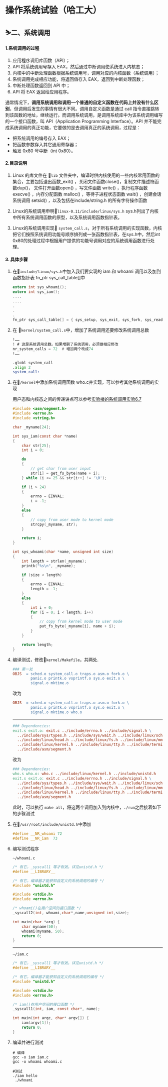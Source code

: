 # 				操作系统试验（哈工大）



## ⛷二、系统调用

#### 1.系统调用的过程

1. 应用程序调用库函数（API）；
2. API 将系统调用号存入 EAX，然后通过中断调用使系统进入内核态；
3. 内核中的中断处理函数根据系统调用号，调用对应的内核函数（系统调用）；
4. 系统调用完成相应功能，将返回值存入 EAX，返回到中断处理函数；
5. 中断处理函数返回到 API 中；
6. API 将 EAX 返回给应用程序。

通常情况下，**调用系统调用和调用一个普通的自定义函数在代码上并没有什么区别**，但调用后发生的事情有很大不同。调用自定义函数是通过 call 指令直接跳转到该函数的地址，继续运行。而调用系统调用，是调用系统库中为该系统调用编写的一个接口函数，叫 API（Application Programming Interface）。API 并不能完成系统调用的真正功能，它要做的是去调用真正的系统调用，过程是：

- 把系统调用的编号存入 EAX；
- 把函数参数存入其它通用寄存器；
- 触发 0x80 号中断（int 0x80）。

#### 2.目录说明

1.  Linux  的库文件在 :file_folder:`lib` 文件夹中，编译时供内核使用的一些内核常用函数的集合，主要包括退出函数_exit() ，关闭文件函数close()，复制文件描述符函数dup()， 文件打开函数open() ，写文件函数 write() ，执行程序函数 execve() ，内存分配函数 malloc() ，等待子进程状态函数 wait() ，创建会话系统调用 setsid() ，以及包括在include/string.h 的所有字符操作函数

2.  Linux的系统调用申明:file_folder:`linux-0.11/include/linux/sys.h` sys.h列出了内核中所有系统调用函数的原型，以及系统调用函数指针表。

3.  Linux的系统调用实现:file_folder: `system_call.s`，对于所有系统调用的实现函数，内核把它们按照系统调用功能号顺序排列成一张函数指针表，在sys.h中，然后int 0x80的处理过程中根据用户提供的功能号调用对应的系统调用函数进行处理。

#### 3. 具体步骤

1. 在:file_folder:`include/linux/sys.h`中加入我们要实现的 iam 和 whoami 调用以及加到函数指针表 fn_ptr sys_call_table[]中

   ```c
   extern int sys_whoami();
   extern int sys_iam();
   ....
   ....
   .  
   .
   .
   fn_ptr sys_call_table[] = { sys_setup, sys_exit, sys_fork, sys_read,...sys_whoami,sys_iam}
   ```

   

2. 在 :file_folder:`kernel/system_call.s`中，增加了系统调用还要修改系统调用总数

   ```asm
   !……
   ! # 这是系统调用总数。如果增删了系统调用，必须做相应修改
   nr_system_calls = 72  # 增加两个改成74
   !……
   
   .globl system_call
   .align 2
   system_call:
   
   ```

   

3. 在:file_folder:`/kernel`中添加系统调用函数 who.c并实现，可以参考其他系统调用的实现

   用户态和内核态之间的传递讲点可以参考[实验楼的系统调用实验6.7](https://www.lanqiao.cn/courses/115/learning/?id=569)

   ```c
   #include <asm/segment.h>
   #include <errno.h>
   #include <string.h>
   
   char _myname[24];
   
   int sys_iam(const char *name)
   {
       char str[25];
       int i = 0;
   
       do
       {
           // get char from user input
           str[i] = get_fs_byte(name + i);
       } while (i <= 25 && str[i++] != '\0');
   
       if (i > 24)
       {
           errno = EINVAL;
           i = -1;
       }
       else
       {
           // copy from user mode to kernel mode
           strcpy(_myname, str);
       }
   
       return i;
   }
   
   int sys_whoami(char *name, unsigned int size)
   {
       int length = strlen(_myname);
       printk("%s\n", _myname);
   
       if (size < length)
       {
           errno = EINVAL;
           length = -1;
       }
       else
       {
           int i = 0;
           for (i = 0; i < length; i++)
           {
               // copy from kernel mode to user mode
               put_fs_byte(_myname[i], name + i);
           }
       }
   
       return length;
   }
   ```

   

4. 编译测试，修改:file_folder:`kernel/Makefile`，共两处.

   ```makefile
   ### 第一处
   OBJS  = sched.o system_call.o traps.o asm.o fork.o \
           panic.o printk.o vsprintf.o sys.o exit.o \
           signal.o mktime.o
   ```

   改为

   ```makefile
   OBJS  = sched.o system_call.o traps.o asm.o fork.o \
           panic.o printk.o vsprintf.o sys.o exit.o \
           signal.o mktime.o who.o
   ```

   ---

   ```makefile
   ### Dependencies:
   exit.s exit.o: exit.c ../include/errno.h ../include/signal.h \
     ../include/sys/types.h ../include/sys/wait.h ../include/linux/sched.h \
     ../include/linux/head.h ../include/linux/fs.h ../include/linux/mm.h \
     ../include/linux/kernel.h ../include/linux/tty.h ../include/termios.h \
     ../include/asm/segment.h
   ```

   改为

   ```makefile
   ### Dependencies:
   who.s who.o: who.c ../include/linux/kernel.h ../include/unistd.h
   exit.s exit.o: exit.c ../include/errno.h ../include/signal.h \
     ../include/sys/types.h ../include/sys/wait.h ../include/linux/sched.h \
     ../include/linux/head.h ../include/linux/fs.h ../include/linux/mm.h \
     ../include/linux/kernel.h ../include/linux/tty.h ../include/termios.h \
     ../include/asm/segment.h
   ```

   此时，可以执行 `make all`，将这两个调用加入到内核中，`./run`之后接着如下的步骤测试

5. 在:file_folder:`/usr/root/include/unistd.h`中添加

   ```c
   #define __NR_whoami 72
   #define __NR_iam  73
   ```

6. 编写测试程序

   `~/whoami.c`

   ```c
   /* 有它，_syscall1 等才有效。详见unistd.h */
   #define __LIBRARY__
   
   /* 有它，编译器才能获知自定义的系统调用的编号 */
   #include "unistd.h"
   
   #include <stdio.h>
   #include <errno.h>
   
   /* whoami()在用户空间的接口函数 */
   _syscall2(int, whoami,char*,name,unsigned int,size);
   
   int main(char *arg) {
       char myname[50];
       whoami(myname, 50);
       return 0;
   }
   ```

   ---

   `~/iam.c`

   ```c
   /* 有它，_syscall1 等才有效。详见unistd.h */
   #define __LIBRARY__
   
   /* 有它，编译器才能获知自定义的系统调用的编号 */
   #include "unistd.h"
   
   #include <stdio.h>
   #include <errno.h>
   
   /* iam()在用户空间的接口函数 */
   _syscall1(int, iam, const char*, name);
   
   int main(int argc, char* argv[]) {
       iam(argv[1]);
       return 0;
   }
   ```

7. 编译并进行测试

   ```shell
   # 编译
   gcc -o iam iam.c
   gcc -o whoami whoami.c
   
   #测试
   ./iam hello
    ./whoami
   
   ```

   